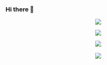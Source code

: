 ### Hi there 👋
<p align="center"><img src="https://github-readme-streak-stats.herokuapp.com?user=DeveroonieBOT&theme=midnight-purple&ring=DD2727&fire=DD2727" /></p>
<p align="center"><img src="https://github-readme-stats.vercel.app/api?username=DeveroonieBOT&hide=pr&theme=midnight-purple"></p>
<p align="center">
    <img src="https://skillicons.dev/icons?i=html,css,js,bootstrap,tailwind,nodejs,express,cloudflare,netlify,raspberrypi,discord,vscode,github" /> <br><br />
    <img src="https://komarev.com/ghpvc/?username=DeveroonieBOT&style=for-the-badge">
</p>
